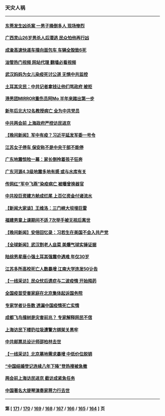 ### 天灾人祸
---
#### [东莞发生凶杀案 一男子捅倒多人 现场惨烈](../../pages/ncid280/n13928902.md?02140445) 
#### [广西灵山26岁男杀人后潜逃 民众怕他再行凶](../../pages/ncid280/n13928735.md?02140445) 
#### [成渝高速快递车撞向面包车 车辆全毁致6死](../../pages/ncid280/n13928499.md?02140445) 
#### [油管热门视频 网站代理 翻墙必看视频](http://138.2.39.72:81/youtube.html?epic-marker?02140445)
#### [武汉妈妈为女儿染疫死讨公道 无惧中共监控](../../pages/ncid280/n13928366.md?02140445) 
#### [土耳其灾民：中共记者拿钱让他们骂政府 被拒](../../pages/ncid280/n13928297.md?02140445) 
#### [港男团MIRROR重伤员阿Mo 半年来踏出第一步](../../pages/ncid280/n13928352.md?02140445) 
#### [新年后北大12名教授病亡 全为中共党员](../../pages/ncid280/n13928257.md?02140445) 
#### [中共两会前 上海政府严控访民进京](../../pages/ncid280/n13927943.md?02140445) 
#### [【晚间新闻】军中有疫？习近平延发军委一号令](../../pages/ncid280/n13927601.md?02140445) 
#### [江苏女子停车 保安称不是中央干部不能停](../../pages/ncid280/n13927527.md?02140445) 
#### [广东地震惊险一幕：家长倒拎着孩子狂奔](../../pages/ncid280/n13927511.md?02140445) 
#### [广东河源4.3级地震多地有感 或与水库有关](../../pages/ncid280/n13927409.md?02140445) 
#### [传网红“军中飞燕”染疫病亡 被曝曾换器官](../../pages/ncid280/n13927460.md?02140445) 
#### [中共投巨资建方舱成烂尾 上百亿资金付诸流水](../../pages/ncid280/n13927250.md?02140445) 
#### [【新闻大家谈】王维洛：三门峡大坝埋巨雷](../../pages/ncid280/n13927174.md?02140445) 
#### [福建男童上课期间不适 7次举手被无视后离世](../../pages/ncid280/n13927029.md?02140445) 
#### [【晚间新闻】安倍回忆录：习若生在美国不会入共产党](../../pages/ncid280/n13926979.md?02140445) 
#### [【全球新闻】武汉割老人韭菜 美爆气球实锤证据](../../pages/ncid280/n13926980.md?02140445) 
#### [陆综男星唐小强土耳其强震中遇难 年仅30岁](../../pages/ncid280/n13926612.md?02140445) 
#### [江苏多所高校死亡人数暴增 江南大学连发50讣告](../../pages/ncid280/n13926535.md?02140445) 
#### [【一线采访】民众忧后遗症与二波疫情 开始囤药](../../pages/ncid280/n13926211.md?02140445) 
#### [全国疫苗受害家庭在北京集体起诉国务院](../../pages/ncid280/n13926114.md?02140445) 
#### [专家学者讣告数 透漏中国疫情死亡实情](../../pages/ncid280/n13925712.md?02140445) 
#### [成都飞鸟撞树是灾害前兆？ 专家解释网民不信](../../pages/ncid280/n13925862.md?02140445) 
#### [上海访民下楼扔垃圾遭警方绑架关黑牢](../../pages/ncid280/n13925952.md?02140445) 
#### [中共邮票总设计师邵柏林去世](../../pages/ncid280/n13925804.md?02140445) 
#### [【一线采访】北京墓地需求暴增 中低价位脱销](../../pages/ncid280/n13925419.md?02140445) 
#### [“中国结婚登记连续八年下降”登热搜被急撤](../../pages/ncid280/n13925337.md?02140445) 
#### [两会前上海访民进京 截访成紧急任务](../../pages/ncid280/n13925365.md?02140445) 
#### [中国著名大提琴演奏家蒋力行去世](../../pages/ncid280/n13925415.md?02140445) 

---
#### 第 [ [171](./171.md?02140445) / [170](./170.md?02140445) / [169](./169.md?02140445) / [168](./168.md?02140445) / [167](./167.md?02140445) / [166](./166.md?02140445) / [165](./165.md?02140445) / [164](./164.md?02140445) ] 页
